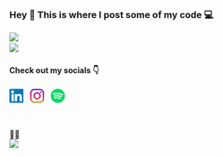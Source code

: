 ### Hey 🤙 This is where I post some of my code 💻

<p>
<img src="https://github-readme-stats.vercel.app/api?username=kevzpeter&show_icons=true&theme=yeblu" />
<br/>
<img src="https://github-readme-stats.vercel.app/api/top-langs/?username=kevzpeter&layout=compact&langs_count=8&theme=yeblu" />
</p>

#### Check out my socials 👇

<p>
  <a href="https://www.linkedin.com/in/kevinpeterk"><img width="25" height="25" src="/icons/linkedin.svg"></a>
  &nbsp;
  <a href="https://www.instagram.com/kevzpeter"><img width="25" height="25" src="/icons/instagram.svg"></a>
  &nbsp;
  <a href="https://open.spotify.com/user/kevzpeter"><img width="25" height="25" src="/icons/spotify.svg"></a>
   &nbsp;
</p>
<br/>

🤨📸
<br/>
![](https://visitor-badge.glitch.me/badge?page_id=KevzPeter.Kevzpeter)
